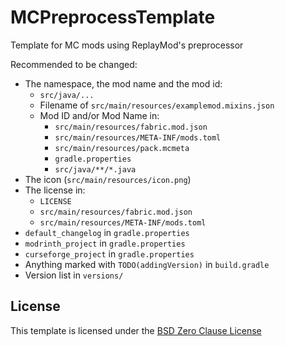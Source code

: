 # MCPreprocessTemplate

Template for MC mods using ReplayMod's preprocessor

Recommended to be changed:
- The namespace, the mod name and the mod id:
  - `src/java/...`
  - Filename of `src/main/resources/examplemod.mixins.json`
  - Mod ID and/or Mod Name in:
    - `src/main/resources/fabric.mod.json`
    - `src/main/resources/META-INF/mods.toml`
    - `src/main/resources/pack.mcmeta`
    - `gradle.properties`
    - `src/java/**/*.java`
- The icon (`src/main/resources/icon.png`)
- The license in:
  - `LICENSE`
  - `src/main/resources/fabric.mod.json`
  - `src/main/resources/META-INF/mods.toml`
- `default_changelog` in `gradle.properties`
- `modrinth_project` in `gradle.properties`
- `curseforge_project` in `gradle.properties`
- Anything marked with `TODO(addingVersion)` in `build.gradle`
- Version list in `versions/`

## License

This template is licensed under the [BSD Zero Clause License](/LICENSE)
